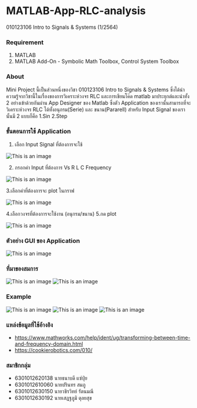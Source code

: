 # MATLAB-App-RLC-analysis

010123106 Intro to Signals & Systems (1/2564)

### Requirement
  1. MATLAB
  2. MATLAB Add-On - Symbolic Math Toolbox, Control System Toolbox

### About
Mini Project นี้เป็นส่วนหนึ่งของวิชา 010123106 Intro to Signals & Systems ซึ่งได้นำความรู้จากวิชานี้ในเรื่องของการวิเคราะห์วงจร RLC และการเขียนโค๊ด matlab มาประยุกต์และนำทั้ง 2 อย่างเข้าด้วยกันผ่าน App Designer
ของ Matlab ซึ่งตัว Application ของเรานั้นสามารถที่จะวิเคราะห์วงจร RLC ได้ทั้งอนุกรม(Serie) และ ขนาน(Pararell) สำหรับ Input Signal ของเรานั้นมี 2 แบบก็คือ 1.Sin 2.Step
 
### ขั้นตอนการใช้ Application
1. เลือก Input Signal ที่ต้องการจะใช้

![This is an image](https://media.discordapp.net/attachments/726451781588222044/911519400014782474/unknown.png)

2. กรอกค่า Input ที่ต้องการ Vs R L C Frequency

![This is an image](https://media.discordapp.net/attachments/726451781588222044/911519400224501780/unknown.png)

3.เลือกค่าที่ต้องการจะ plot ในกราฟ

![This is an image](https://media.discordapp.net/attachments/726451781588222044/911519400425836544/unknown.png)

4.เลือกวงจรที่ต้องการจะใช้งาน (อนุกรม/ขนาน)
5.กด plot

![This is an image](https://media.discordapp.net/attachments/726451781588222044/911519400719433778/unknown.png)

### ตัวอย่าง GUI ของ Application

![This is an image](https://media.discordapp.net/attachments/726451781588222044/911517973448101888/unknown.png?width=1011&height=702)

### ที่มาของสมการ
![This is an image](https://media.discordapp.net/attachments/726451781588222044/911516299358777364/unknown.png?width=1151&height=701)
![This is an image](https://media.discordapp.net/attachments/726451781588222044/911516409736089620/unknown.png?width=1048&height=701)

### Example
![This is an image](https://media.discordapp.net/attachments/874876680580268052/911259637699993600/unknown.png?width=1013&height=701)
![This is an image](https://media.discordapp.net/attachments/874876680580268052/911260165880315934/unknown.png?width=1017&height=701)
![This is an image](https://media.discordapp.net/attachments/874876680580268052/911259999387385906/unknown.png?width=1017&height=701)

### แหล่งข้อมูลที่ใช้อ้างอิง
 - https://www.mathworks.com/help/ident/ug/transforming-between-time-and-frequency-domain.html
 - https://cookierobotics.com/010/
  
### สมาชิกกลุ่ม
 - 6301012620138 นายธนาบดี แซ่ปุ่ย
 - 6301012610060 นายปรินทร สมภู
 - 6301012630150 นายวชิรวิทย์ รัตนมณี
 - 6301012630192 นายเสฏฐภูมิ ตุลยสุข
